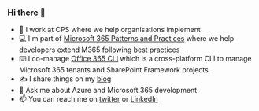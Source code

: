 ### Hi there 👋

- 💼 I work at CPS where we help organisations implement
- 💻 I'm part of [Microsoft 365 Patterns and Practices](https://pnp.github.io) where we help developers extend M365 following best practices
- ⌨️ I co-manage [Office 365 CLI](https://pnp.github.io/office365-cli/) which is a cross-platform CLI to manage Microsoft 365 tenants and SharePoint Framework projects
- ✍️ I share things on my [blog](https://garrytrinder.github.io) 
- 💬 Ask me about Azure and Microsoft 365 development
- 📫 You can reach me on [twitter](https://twitter.com/garrytrinder) or [LinkedIn](https://www.linkedin.com/in/gtrinder)
